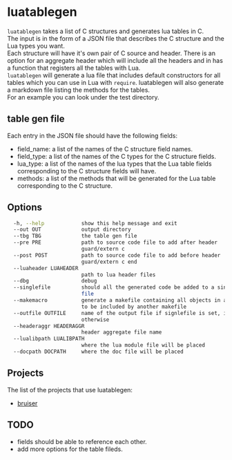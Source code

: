 # luatablegen

`luatablegen` takes a list of C structures and generates lua tables in C.<br/>
The input is in the form of a JSON file that describes the C structure and the Lua types you want.<br/>
Each structure will have it's own pair of C source and header. There is an option for an aggregate header which will include all the headers and in has a function that registers all the tables with Lua.<br/>
`luatablegen` will generate a lua file that includes default constructors for all tables which you can use in Lua with `require`. luatablegen will also generate a markdown file listing the methods for the tables.<br/>
For an example you can look under the test directory.<br/>

## table gen file

Each entry in the JSON file should have the following fields:<br/>
* field_name: a list of the names of the C structure field names.<br/>
* field_type: a list of the names of the C types for the C structure fields.<br/>
* lua_type: a list of the names of the lua types that the Lua table fields corresponding to the C structure fields will have.<br/>
* methods: a list of the methods that will be generated for the Lua table corresponding to the C structure.<br/>

## Options

```bash
  -h, --help            show this help message and exit
  --out OUT             output directory
  --tbg TBG             the table gen file
  --pre PRE             path to source code file to add after header
                        guard/extern c
  --post POST           path to source code file to add before header
                        guard/extern c end
  --luaheader LUAHEADER
                        path to lua header files
  --dbg                 debug
  --singlefile          should all the generated code be added to a single
                        file
  --makemacro           generate a makefile containing all objects in a macro
                        to be included by another makefile
  --outfile OUTFILE     name of the output file if signlefile is set, ignored
                        otherwise
  --headeraggr HEADERAGGR
                        header aggregate file name
  --lualibpath LUALIBPATH
                        where the lua module file will be placed
  --docpath DOCPATH     where the doc file will be placed
```

## Projects
The list of the projects that use luatablegen:<br/>
* [bruiser](https://github.com/bloodstalker/mutator/tree/master/bruiser)<br/>

## TODO
* fields should be able to reference each other.<br/>
* add more options for the table fileds.<br/>

